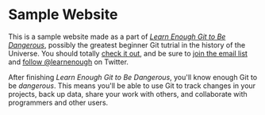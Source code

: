 # Sample Website

This is a sample website made as a part of [*Learn Enough Git to Be Dangerous*](https://www.learnenough.com./git-tutorial), possibly the greatest beginner Git tutrial in the history of the Universe. You should totally [check it out](https://learnenough.com/git-tutorial), and be sure to [join the email list](https://learnenough.com/#email_list) and [follow @learnenough](https://twitter.com/learnenough) on Twitter.

After finishing *Learn Enough Git to Be Dangerous*, you'll know enough Git to be *dangerous*. This means you'll be able to use Git to track changes in your projects, back up data, share your work with others, and collaborate with programmers and other users.